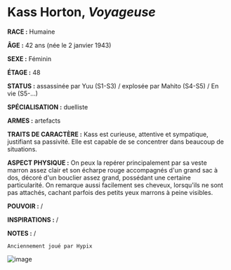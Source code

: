 # Kass Horton, *Voyageuse*

**RACE :** Humaine

**ÂGE :** 42 ans (née le 2 janvier 1943)

**SEXE :** Féminin

**ÉTAGE :** 48

**STATUS :** assassinée par Yuu (S1-S3) / explosée par Mahito (S4-S5) / En vie (S5-...)

**SPÉCIALISATION :** duelliste

**ARMES :** artefacts

**TRAITS DE CARACTÈRE :** Kass est curieuse, attentive et sympatique, justifiant sa passivité. Elle est capable de se concentrer dans beaucoup de situations.

**ASPECT PHYSIQUE :** On peux la repérer principalement par sa veste marron assez clair et son écharpe rouge accompagnés d'un grand sac à dos, décoré d'un bouclier assez grand, possédant une certaine particularité. On remarque aussi facilement ses cheveux, lorsqu'ils ne sont pas attachés, cachant parfois des petits yeux marrons à peine visibles.

**POUVOIR :** /

**INSPIRATIONS :** /

**NOTES :** /

`Anciennement joué par Hypix`

![image](https://enyxia.alkanife.fr/images/characters/kass.png)
